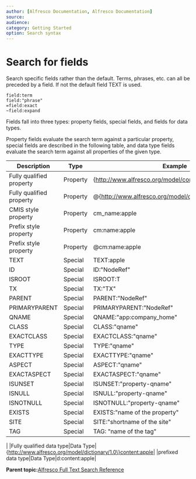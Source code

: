 ```yaml
---
author: [Alfresco Documentation, Alfresco Documentation]
source: 
audience: 
category: Getting Started
option: Search syntax
---
```


# Search for fields

Search specific fields rather than the default. Terms, phrases, etc. can all be preceded by a field. If not the default field TEXT is used.

```
field:term
field:"phrase"
=field:exact
~field:expand

```

Fields fall into three types: property fields, special fields, and fields for data types.

Property fields evaluate the search term against a particular property, special fields are described in the following table, and data type fields evaluate the search term against all properties of the given type.

|Description|Type|Example|
|-----------|----|-------|
|Fully qualified property|Property|\{http://www.alfresco.org/model/content/1.0\}name:apple|
|Fully qualified property|Property|@\{http://www.alfresco.org/model/content/1.0\}name:apple|
|CMIS style property|Property|cm\_name:apple|
|Prefix style property|Property|cm:name:apple|
|Prefix style property|Property|@cm:name:apple|
|TEXT|Special|TEXT:apple|
|ID|Special|ID:"NodeRef"|
|ISROOT|Special|ISROOT:T|
|TX|Special|TX:"TX"|
|PARENT|Special|PARENT:"NodeRef"|
|PRIMARYPARENT|Special|PRIMARYPARENT:"NodeRef"|
|QNAME|Special|QNAME:"app:company\_home"|
|CLASS|Special|CLASS:"qname"|
|EXACTCLASS|Special|EXACTCLASS:"qname"|
|TYPE|Special|TYPE:"qname"|
|EXACTTYPE|Special|EXACTTYPE:"qname"|
|ASPECT|Special|ASPECT:"qname"|
|EXACTASPECT|Special|EXACTASPECT:"qname"|
|ISUNSET|Special|ISUNSET:"property-qname"|
|ISNULL|Special|ISNULL:"property-qname"|
|ISNOTNULL|Special|ISNOTNULL:"property-qname"|
|EXISTS|Special|EXISTS:"name of the property"|
|SITE|Special|SITE:"shortname of the site"|
|TAG|Special|TAG: "name of the tag"|
|
|Fully qualified data type|Data Type|\{http://www.alfresco.org/model/dictionary/1.0\}content:apple|
|prefixed data type|Data Type|d:content:apple|

**Parent topic:**[Alfresco Full Text Search Reference](../concepts/rm-searchsyntax-intro.md)

